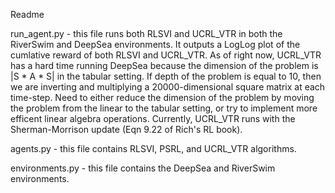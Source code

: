 Readme

run_agent.py - this file runs both RLSVI and UCRL_VTR in both the RiverSwim and DeepSea environments. 
It outputs a LogLog plot of the cumlative reward of both RLSVI and UCRL_VTR. As of right now, UCRL_VTR has a hard
time running DeepSea because the dimension of the problem is |S * A * S| in the tabular setting. If depth of the problem 
is equal to 10, then we are inverting and multiplying a 20000-dimensional square matrix at each time-step. Need to either
reduce the dimension of the problem by moving the problem from the linear to the tabular setting, or try to implement more 
efficent linear algebra operations. Currently, UCRL_VTR runs with the Sherman-Morrison update (Eqn 9.22 of Rich's RL book).

agents.py - this file contains RLSVI, PSRL, and UCRL_VTR algorithms.

environments.py - this file contains the DeepSea and RiverSwim environments.


